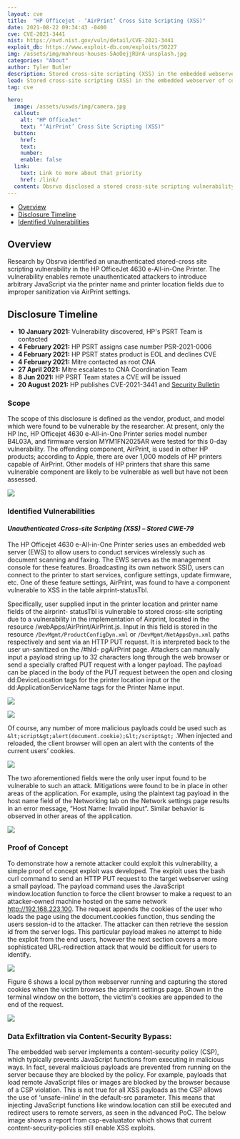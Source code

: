 ```yaml
---
layout: cve
title:  "HP Officejet - ‘AirPrint’ Cross Site Scripting (XSS)"
date: 2021-08-22 09:34:43 -0400
cve: CVE-2021-3441
nist: https://nvd.nist.gov/vuln/detail/CVE-2021-3441
exploit_db: https://www.exploit-db.com/exploits/50227
img: /assets/img/mahrous-houses-5AoOejjRUrA-unsplash.jpg
categories: "About"
author: Tyler Butler
description: Stored cross-site scripting (XSS) in the embedded webserver of certain HP OfficeJet Printers—including the 4630 e-All-in-One Printer and 7110 Wide Format ePrinter— enables remote unauthenticated attackers to introduce arbitrary JavaScript via the printer name and printer location fields.
lead: Stored cross-site scripting (XSS) in the embedded webserver of certain HP OfficeJet Printers—including the 4630 e-All-in-One Printer and 7110 Wide Format ePrinter— enables remote unauthenticated attackers to introduce arbitrary JavaScript via the printer name and printer location fields.
tag: cve 

hero:
  image: /assets/uswds/img/camera.jpg
  callout:
    alt: "HP OfficeJet"
    text: "‘AirPrint’ Cross Site Scripting (XSS)"
  button:
    href:
    text:
    number:
    enable: false
  link:
    text: Link to more about that priority
    href: /link/
  content: Obsrva disclosed a stored cross-site scripting vulnerability to printer manufacturer HP.
---  
```


+  [Overview](#overview)  
+  [Disclosure Timeline](#disclosure-timeline)  
+  [Identified Vulnerabilities](#identified-vulnerabilities)  
 

## Overview

Research by Obsrva identified an unauthenticated stored-cross site scripting vulnerability in the HP OfficeJet 4630 e-All-in-One Printer. The vulnerability enables remote unauthenticated attackers to introduce arbitrary JavaScript via the printer name and printer location fields due to improper sanitization via AirPrint settings. 

## Disclosure Timeline    


-  **10 January 2021:** Vulnerability discovered, HP's PSRT Team is contacted    
-  **4 February 2021:** HP PSRT assigns case number PSR-2021-0006   
-  **4 February 2021:**  HP PSRT states product is EOL and declines CVE  
-  **4 February 2021:** Mitre contacted as root CNA  
-  **27 April 2021:** Mitre escalates to CNA Coordination Team  
- **8 Jun 2021:**  HP PSRT Team states a CVE will be issued 
- **20 August 2021:** HP publishes CVE-2021-3441 and [Security Bulletin](https://support.hp.com/ie-en/document/ish_4433829-4433857-16/hpsbpi03742)




### **Scope**

The scope of this disclosure is defined as the vendor, product, and model which were found to be vulnerable by the researcher. At present, only the HP Inc, HP Officejet 4630 e-All-in-One Printer series model number B4L03A, and firmware version MYM1FN2025AR were tested for this 0-day vulnerability. The offending component, AirPrint, is used in other HP products; according to Apple, there are over 1,000 models of HP printers capable of AirPrint. Other models of HP printers that share this same vulnerable component are likely to be vulnerable as well but have not been assessed.  


![](/assets/img/posts/2021-04-28-HP-4630-XSS/table1.png)


### **Identified Vulnerabilities**

#### *Unauthenticated Cross-site Scripting (XSS) – Stored CWE-79*  


The HP Officejet 4630 e-All-in-One Printer series uses an embedded web server (EWS) to allow users to conduct services wirelessly such as document scanning and faxing. The EWS serves as the management console for these features. Broadcasting its own network SSID, users can connect to the printer to start services, configure settings, update firmware, etc. One of these feature settings, AirPrint, was found to have a component vulnerable to XSS in the table airprint-statusTbl.  

Specifically, user supplied input in the printer location and printer name fields of the airprint- statusTbl is vulnerable to stored cross-site scripting due to a vulnerability in the implementation of Airprint, located in the resource /webApps/AirPrint/AirPrint.js. Input in this field is stored in the resource `/DevMgmt/ProductConfigDyn.xml` or `/DevMgmt/NetAppsDyn.xml` paths respectively and sent via an HTTP PUT request. It is interpreted back to the user un-sanitized on the /#hId- pgAirPrint page. Attackers can manually input a payload string up to 32 characters long through the web browser or send a specially crafted PUT request with a longer payload. The payload can be placed in the body of the PUT request between the open and closing dd:DeviceLocation tags for the printer location input or the dd:ApplicationServiceName tags for the Printer Name input.  

![](/assets/img/posts/2021-04-28-HP-4630-XSS/figure1.png)

![](/assets/img/posts/2021-04-28-HP-4630-XSS/figure2.png)

Of course, any number of more malicious payloads could be used such as ```&lt;script&gt;alert(document.cookie);&lt;/script&gt;``` .When injected and reloaded, the client browser will open an alert with the contents of the current users’ cookies.

![](/assets/img/posts/2021-04-28-HP-4630-XSS/figure3.png)  


The two aforementioned fields were the only user input found to be vulnerable to such an attack. Mitigations were found to be in place in other areas of the application. For example, using the plaintext tag payload in the host name field of the Networking  tab on the Network settings page results in an error message, “Host Name: Invalid input”. Similar behavior is observed in other areas of the application.    


![](/assets/img/posts/2021-04-28-HP-4630-XSS/figure4.png)


### **Proof of Concept**

To demonstrate how a remote attacker could exploit this vulnerability, a simple proof of concept exploit was developed. The exploit uses the bash curl command to send an HTTP PUT request to the target webserver using a small payload. The payload command uses the JavaScript window.location function to force the client browser to make a request to an attacker-owned machine hosted on the same network http://192.168.223.100. The request appends the cookies of the user who loads the page using the document.cookies function, thus sending the users session-id to the attacker. The attacker can then retrieve the session id from the server logs. This particular payload makes no attempt to hide the exploit from the end users, however the next section covers a more sophisticated URL-redirection attack that would be difficult for users to identify.  

![](/assets/img/posts/2021-04-28-HP-4630-XSS/figure5.png)  

Figure 6 shows a local python webserver running and capturing the stored cookies when the victim browses the airprint settings page. Shown in the terminal window on the bottom, the victim's cookies are appended to the end of the request. 


![](/assets/img/posts/2021-04-28-HP-4630-XSS/figure6.png)  

### **Data Exfiltration via Content-Security Bypass:**  

The embedded web server implements a content-security policy (CSP), which typically prevents JavaScript functions from executing in malicious ways. In fact, several malicious payloads are prevented from running on the server because they are blocked by the policy. For example, payloads that load remote JavaScript files or images are blocked by the browser because of a CSP violation. This is not true for all XSS payloads as the CSP allows the use of ‘unsafe-inline’  in the default-src parameter.  This means that injecting JavaScript functions like window.location can still be executed and redirect users to remote servers, as seen in the advanced PoC. The below image shows a report from csp-evaluatator which shows that current content-security-policies still enable XSS exploits.  




